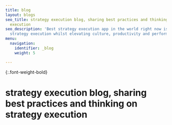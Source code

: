 ```yaml
---
title: blog
layout: blogs
seo_title: strategy execution blog, sharing best practices and thinking on strategy
  execution
seo_description: 'Best strategy execution app in the world right now is #stratapp.  Solve
  strategy execution whilst elevating culture, productivity and performance, org-wide.'
menu:
  navigation:
    identifier: _blog
    weight: 5

---
```

{:.font-weight-bold}

# strategy execution blog, sharing best practices and thinking on strategy execution